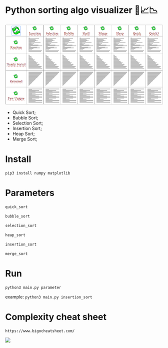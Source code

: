 # Python sorting algo visualizer 🐍📈📉
![](img/sorting-animation.gif)
* Quick Sort;
* Bubble Sort;
* Selection Sort;
* Insertion Sort;
* Heap Sort;
* Merge Sort;

# Install
```
pip3 install numpy matplotlib 
```

# Parameters
```
quick_sort
```
```
bubble_sort
```
```
selection_sort
```
```
heap_sort
```
```
insertion_sort
```
```
merge_sort
```

# Run
```
python3 main.py parameter
```
example:
```python3 main.py insertion_sort```

# Complexity cheat sheet
```
https://www.bigocheatsheet.com/
```
![](img/complexity.png)


